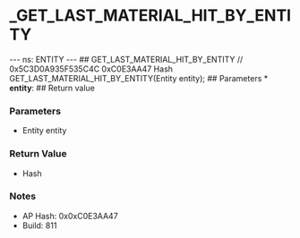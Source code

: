 # _GET_LAST_MATERIAL_HIT_BY_ENTITY

--- ns: ENTITY --- ## GET_LAST_MATERIAL_HIT_BY_ENTITY  // 0x5C3D0A935F535C4C 0xC0E3AA47 Hash GET_LAST_MATERIAL_HIT_BY_ENTITY(Entity entity);   ## Parameters * **entity**:  ## Return value

### Parameters
* Entity entity

### Return Value
* Hash

### Notes
* AP Hash: 0x0xC0E3AA47
* Build: 811

